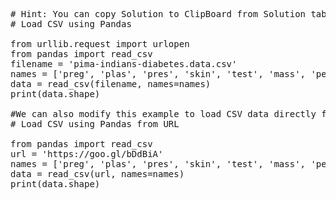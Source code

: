 <pre class="file" data-target="clipboard">
# Hint: You can copy Solution to ClipBoard from Solution tab in Step 4
# Load CSV using Pandas

from urllib.request import urlopen
from pandas import read_csv
filename = 'pima-indians-diabetes.data.csv'
names = ['preg', 'plas', 'pres', 'skin', 'test', 'mass', 'pedi', 'age', 'class']
data = read_csv(filename, names=names)
print(data.shape)

#We can also modify this example to load CSV data directly from a URL.
# Load CSV using Pandas from URL

from pandas import read_csv
url = 'https://goo.gl/bDdBiA'
names = ['preg', 'plas', 'pres', 'skin', 'test', 'mass', 'pedi', 'age', 'class']
data = read_csv(url, names=names)
print(data.shape)

</pre>

